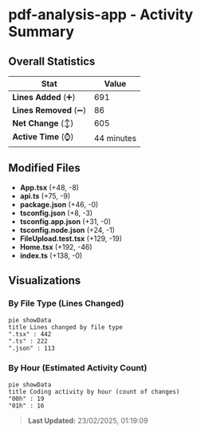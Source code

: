 # pdf-analysis-app - Activity Summary 

## Overall Statistics

| Stat                   | Value                                                             |
| ---------------------- | ----------------------------------------------------------------- |
| **Lines Added** (➕)   | 691                                          |
| **Lines Removed** (➖) | 86                                        |
| **Net Change** (↕)    | 605                |
| **Active Time** (⌚)   | 44 minutes |


## Modified Files
- **App.tsx** (+48, -8)
- **api.ts** (+75, -9)
- **package.json** (+46, -0)
- **tsconfig.json** (+8, -3)
- **tsconfig.app.json** (+31, -0)
- **tsconfig.node.json** (+24, -1)
- **FileUpload.test.tsx** (+129, -19)
- **Home.tsx** (+192, -46)
- **index.ts** (+138, -0)

## Visualizations

### By File Type (Lines Changed)

```mermaid
pie showData
title Lines changed by file type
".tsx" : 442
".ts" : 222
".json" : 113
```

### By Hour (Estimated Activity Count)

```mermaid
pie showData
title Coding activity by hour (count of changes)
"00h" : 19
"01h" : 16
```


> **Last Updated:** 23/02/2025, 01:19:09